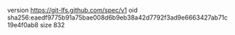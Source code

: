 version https://git-lfs.github.com/spec/v1
oid sha256:eaedf9775b91a75bae008d6b9eb38a42d7792f3ad9e6663427ab71c19e4f0ab8
size 832
